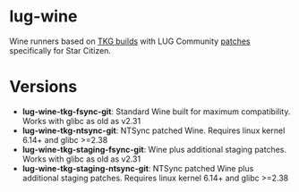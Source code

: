 # lug-wine
Wine runners based on [TKG builds](https://github.com/Frogging-Family/wine-tkg-git) with LUG Community [patches](https://github.com/starcitizen-lug/patches) specifically for Star Citizen.

# Versions
- **lug-wine-tkg-fsync-git**: Standard Wine built for maximum compatibility. Works with glibc as old as v2.31
- **lug-wine-tkg-ntsync-git**: NTSync patched Wine. Requires linux kernel 6.14+ and glibc >=2.38
- **lug-wine-tkg-staging-fsync-git**: Wine plus additional staging patches. Works with glibc as old as v2.31
- **lug-wine-tkg-staging-ntsync-git**: NTSync patched Wine plus additional staging patches. Requires linux kernel 6.14+ and glibc >=2.38

